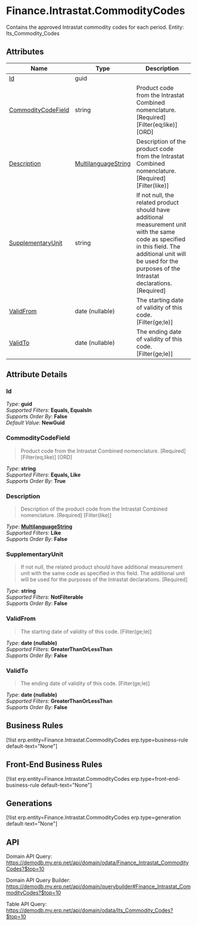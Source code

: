 # Finance.Intrastat.CommodityCodes

Contains the approved Intrastat commodity codes for each period. Entity: Its_Commodity_Codes

## Attributes

| Name | Type | Description |
| ---- | ---- | --- |
| [Id](Finance.Intrastat.CommodityCodes.md#Id) | guid |  
| [CommodityCodeField](Finance.Intrastat.CommodityCodes.md#CommodityCodeField) | string | Product code from the Intrastat Combined nomenclature. [Required] [Filter(eq;like)] [ORD] 
| [Description](Finance.Intrastat.CommodityCodes.md#Description) | [MultilanguageString](../data-types/MultilanguageString.md) | Description of the product code from the Intrastat Combined nomenclature. [Required] [Filter(like)] 
| [SupplementaryUnit](Finance.Intrastat.CommodityCodes.md#SupplementaryUnit) | string | If not null, the related product should have additional measurement unit with the same code as specified in this field. The additional unit will be used for the purposes of the Intrastat declarations. [Required] 
| [ValidFrom](Finance.Intrastat.CommodityCodes.md#ValidFrom) | date (nullable) | The starting date of validity of this code. [Filter(ge;le)] 
| [ValidTo](Finance.Intrastat.CommodityCodes.md#ValidTo) | date (nullable) | The ending date of validity of this code. [Filter(ge;le)] 


## Attribute Details

### Id

_Type_: **guid**  
_Supported Filters_: **Equals, EqualsIn**  
_Supports Order By_: **False**  
_Default Value_: **NewGuid**  

### CommodityCodeField

> Product code from the Intrastat Combined nomenclature. [Required] [Filter(eq;like)] [ORD]

_Type_: **string**  
_Supported Filters_: **Equals, Like**  
_Supports Order By_: **True**  

### Description

> Description of the product code from the Intrastat Combined nomenclature. [Required] [Filter(like)]

_Type_: **[MultilanguageString](../data-types/MultilanguageString.md)**  
_Supported Filters_: **Like**  
_Supports Order By_: **False**  

### SupplementaryUnit

> If not null, the related product should have additional measurement unit with the same code as specified in this field. The additional unit will be used for the purposes of the Intrastat declarations. [Required]

_Type_: **string**  
_Supported Filters_: **NotFilterable**  
_Supports Order By_: **False**  

### ValidFrom

> The starting date of validity of this code. [Filter(ge;le)]

_Type_: **date (nullable)**  
_Supported Filters_: **GreaterThanOrLessThan**  
_Supports Order By_: **False**  

### ValidTo

> The ending date of validity of this code. [Filter(ge;le)]

_Type_: **date (nullable)**  
_Supported Filters_: **GreaterThanOrLessThan**  
_Supports Order By_: **False**  



## Business Rules

[!list erp.entity=Finance.Intrastat.CommodityCodes erp.type=business-rule default-text="None"]

## Front-End Business Rules

[!list erp.entity=Finance.Intrastat.CommodityCodes erp.type=front-end-business-rule default-text="None"]

## Generations

[!list erp.entity=Finance.Intrastat.CommodityCodes erp.type=generation default-text="None"]

## API

Domain API Query:
<https://demodb.my.erp.net/api/domain/odata/Finance_Intrastat_CommodityCodes?$top=10>

Domain API Query Builder:
<https://demodb.my.erp.net/api/domain/querybuilder#Finance_Intrastat_CommodityCodes?$top=10>

Table API Query:
<https://demodb.my.erp.net/api/domain/odata/Its_Commodity_Codes?$top=10>

